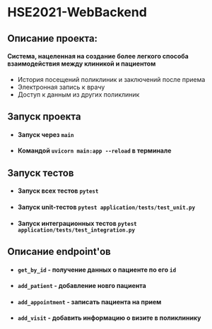 # HSE2021-WebBackend

## Описание проекта:

#### Система, нацеленная на создание более легкого способа взаимодействия между клиникой и пациентом

* История посещений поликлиник и заключений после приема
* Электронная запись к врачу
* Доступ к данным из других поликлиник

## Запуск проекта

* #### Запуск через `main`
* #### Командой `uvicorn main:app --reload` в терминале

## Запуск тестов

* #### Запуск всех тестов `pytest`
* #### Запуск unit-тестов `pytest application/tests/test_unit.py`
* #### Запуск интеграционных тестов `pytest application/tests/test_integration.py`

## Описание endpoint'ов

* #### `get_by_id` - получение данных о пациенте по его `id`
* #### `add_patient` - добавление новго пациента
* #### `add_appointment` - записать пациента на прием
* #### `add_visit` - добавить информацию о визите в поликлинику
